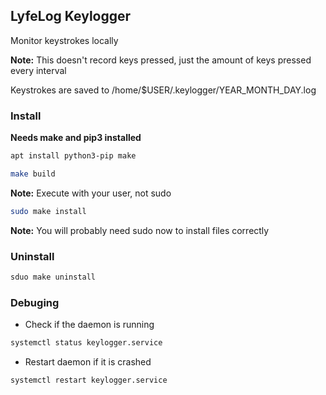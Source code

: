 ## LyfeLog Keylogger

Monitor keystrokes locally

**Note:** This doesn't record keys pressed, just the amount of keys pressed every interval

Keystrokes are saved to /home/$USER/.keylogger/YEAR_MONTH_DAY.log


### Install

**Needs make and pip3 installed**

```bash
apt install python3-pip make
```

```bash
make build
```
**Note:** Execute with your user, not sudo

```bash
sudo make install
```
**Note:** You will probably need sudo now to install files correctly



### Uninstall

```bash
sduo make uninstall
```


### Debuging

* Check if the daemon is running 

```bash
systemctl status keylogger.service
```

* Restart daemon if it is crashed

```bash
systemctl restart keylogger.service
```
